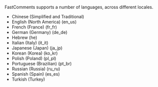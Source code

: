 FastComments supports a number of languages, across different locales.

- Chinese (Simplified and Traditional)
- English (North America) (en_us)
- French (France) (fr_fr)
- German (Germany) (de_de)
- Hebrew (he)
- Italian (Italy) (it_it)
- Japanese (Japan) (ja_jp)
- Korean (Korea) (ko_kr)
- Polish (Poland) (pl_pl)
- Portuguese (Brazilian) (pt_br)
- Russian (Russia) (ru_ru)
- Spanish (Spain) (es_es)
- Turkish (Turkey)

